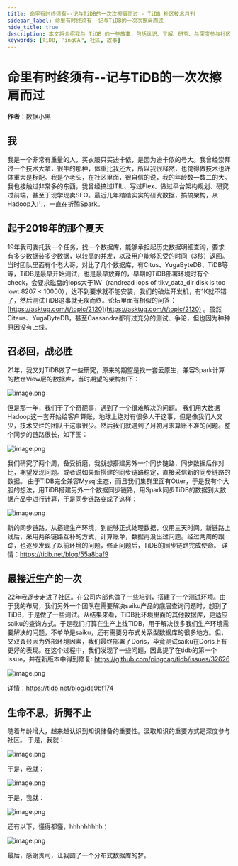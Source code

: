 ```yaml
---
title: 命里有时终须有--记与TiDB的一次次擦肩而过 - TiDB 社区技术月刊
sidebar_label: 命里有时终须有--记与TiDB的一次次擦肩而过
hide_title: true
description: 本文将介绍我与 TiDB 的一些故事，包括认识、了解、研究、与深度参与社区。
keywords: [TiDB, PingCAP, 社区, 故事]
---
```


# 命里有时终须有--记与TiDB的一次次擦肩而过

**作者**：数据小黑

## 我

我是一个非常有重量的人，买衣服只买迪卡侬，是因为迪卡侬的号大。我曾经崇拜过一个技术大拿，很牛的那种，体重比我还大，所以我很释然，也觉得做技术也许体重大是标配。我是个老头，在社区里面，很自信的说，我的年龄数一数二的大。我也接触过非常多的东西，我曾经搞过ITIL、写过Flex、做过平台架构规划、研究过前端，甚至于现学现卖SEO。最近几年踏踏实实的研究数据，搞搞架构，从Hadoop入门，一直在折腾Spark。

## 起于2019年的那个夏天

19年我司委托我一个任务，找一个数据库，能够承担起历史数据明细查询，要求有多少数据装多少数据，以较高的并发，以及用户能够忍受的时间（3秒）返回。当时团队里面有个老大哥，对比了几个数据库，有Citus、YugaByteDB、TiDB等等，TiDB是最早开始测试，也是最早放弃的，早期的TiDB部署环境时有个check，会要求磁盘的iops大于1W（randread iops of tikv_data_dir disk is too low: 8207 < 10000），达不到要求就不能安装，我们的破烂开发机，有1K就不错了，然后测试TiDB这事就无疾而终。论坛里面有相似的问答：[https://asktug.com/t/topic/2120](https://asktug.com/t/topic/2120) 。虽然Citeus、YugaByteDB，甚至Cassandra都有过充分的测试、争论，但也因为种种原因没有上线。

## 召必回，战必胜

21年，我又对TiDB做了一些研究，原来的期望是找一套云原生，兼容Spark计算的数仓View层的数据库，当时期望的架构如下： 

![image.png](https://tidb-blog.oss-cn-beijing.aliyuncs.com/media/image-1658800766793.png) 

但是那一年，我们干了个奇葩事，遇到了一个很难解决的问题。 我们用大数据Hadoop这一套开始给客户算账，地球上绝对有很多人干这事，但是像我们人又少，技术又烂的团队干这事很少。然后我们就遇到了月初月末算账不准的问题。整个同步的链路很长，如下图： 

![image.png](https://tidb-blog.oss-cn-beijing.aliyuncs.com/media/image-1658800775780.png)

 我们研究了两个周，备受折磨，我就想搭建另外一个同步链路，同步数据后作对比，期望发现问题。或者说如果新搭建的同步链路稳定，直接采信新的同步链路的数据。 由于TiDB完全兼容Mysql生态，而且我们集群里面有Otter，于是我有个大胆的想法，用TiDB搭建另外一个数据同步链路，用Spark同步TiDB的数据到大数据产品中进行计算，于是同步链路变成了这样： 

![image.png](https://tidb-blog.oss-cn-beijing.aliyuncs.com/media/image-1658800781930.png) 

新的同步链路，从搭建生产环境，到能够正式处理数据，仅用三天时间。新链路上线后，采用两条链路互补的方式，计算账单，数据再没出过问题。经过两周的跟踪，也逐步发现了以前环境的问题，修正问题后，TiDB的同步链路完成使命。 详情：https://tidb.net/blog/55a8baf9

## 最接近生产的一次

22年我逐步走进了社区。在公司内部也做了一些培训，搭建了一个测试环境。由于我的布局，我们另外一个团队在需要解决saiku产品的底层查询问题时，想到了TiDB，于是做了一些测试。从结果来看，TiDB比环境里面的其他数据库，更适应saiku的查询方式。于是我们打算在生产上线TiDB，用于解决很多我们生产环境需要解决的问题，不单单是saiku，还有需要分布式关系型数据库的很多地方。但，又双叒叕因为外部环境因素，我们最终部署了Doris，毕竟测试saiku在Doris上有更好的表现。在这个过程中，我们发现了一些问题，因此提了在tidb的第一个issue，并在新版本中得到修复: https://github.com/pingcap/tidb/issues/32626 

![image.png](https://tidb-blog.oss-cn-beijing.aliyuncs.com/media/image-1658800801408.png) 

详情：https://tidb.net/blog/de9bf174

## 生命不息，折腾不止

随着年龄增大，越来越认识到知识储备的重要性。汲取知识的重要方式是深度参与社区。 于是，我就： 

![image.png](https://tidb-blog.oss-cn-beijing.aliyuncs.com/media/image-1658800894884.png) 

于是，我就： 

![image.png](https://tidb-blog.oss-cn-beijing.aliyuncs.com/media/image-1658800900171.png) 

于是，我就： 

![image.png](https://tidb-blog.oss-cn-beijing.aliyuncs.com/media/image-1658800907555.png) 

还有以下，懂得都懂，hhhhhhhhh： 

![image.png](https://tidb-blog.oss-cn-beijing.aliyuncs.com/media/image-1658800915018.png)

最后，感谢贵司，让我圆了一个分布式数据库的梦。